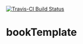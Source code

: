 [![Travis-CI Build Status](https://travis-ci.org/curso-r/bookTemplate.svg?branch=master)](https://travis-ci.org/curso-r/bookTemplate)

# bookTemplate

